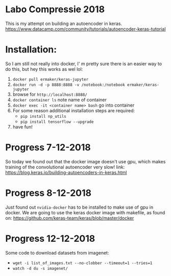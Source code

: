 Labo Compressie 2018
====================
This is my attempt on building an autoencoder in keras.
https://www.datacamp.com/community/tutorials/autoencoder-keras-tutorial

# Installation:
So I am still not really into docker, I' m pretty sure there is an easier way to do this, but hey this works as wel lol:
1. `docker pull ermaker/keras-jupyter`
2. `docker run -d -p 8888:8888 -v /notebook:/notebook ermaker/keras-jupyter`
3. browse for `http://localhost:8888/`
3. `docker container ls` note name of container
4. `docker exec -it <container name> bash` go into container
5. For some reason additional installation steps are required:
	* `pip install np_utils`
	* `pip install tensorflow --upgrade`
6. have fun!

# Progress 7-12-2018
So today we found out that the docker image doesn't use gpu, which makes training of the convolutional autoencoder very slow!
link: https://blog.keras.io/building-autoencoders-in-keras.html

# Progress 8-12-2018
Just found out `nvidia-docker` has to be installed to make use of gpu in docker.
We are going to use the keras docker image with makefile, as found on: https://github.com/keras-team/keras/blob/master/docker

# Progress 12-12-2018
Some code to download datasets from imagenet:
* `wget -i list_of_images.txt --no-clobber --timeout=1 --tries=1`
* `watch -d du -s imagenet/`
